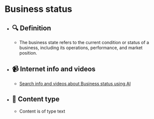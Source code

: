 # Business status
- ## 🔍 Definition
  - The business state refers to the current condition or status of a business, including its operations, performance, and market position.
- ## 📹 Internet info and videos
  - [Search info and videos about Business status using AI](https://www.perplexity.ai/search?q=videos+about+Business+status:+
)
- ## 📰 Content type 
  - Content is of type text
